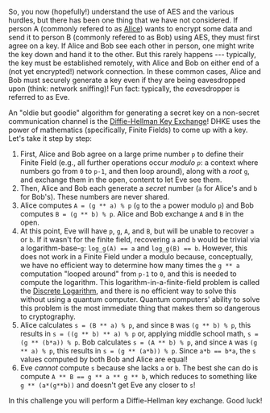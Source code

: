 So, you now (hopefully!) understand the use of AES and the various hurdles, but there has been one thing that we have not considered.
If person A (commonly refered to as [Alice](https://en.wikipedia.org/wiki/Alice_and_Bob)) wants to encrypt some data and send it to person B (commonly refered to as Bob) using AES, they must first agree on a key.
If Alice and Bob see each other in person, one might write the key down and hand it to the other.
But this rarely happens --- typically, the key must be established remotely, with Alice and Bob on either end of a (not yet encrypted!) network connection.
In these common cases, Alice and Bob must securely generate a key even if they are being eavesdropped upon (think: network sniffing)!
Fun fact: typically, the *eave*sdropper is referred to as Eve.

An "oldie but goodie" algorithm for generating a secret key on a non-secret communication channel is the [Diffie-Hellman Key Exchange](https://en.wikipedia.org/wiki/Diffie%E2%80%93Hellman_key_exchange)!
DHKE uses the power of mathematics (specifically, Finite Fields) to come up with a key.
Let's take it step by step:

1. First, Alice and Bob agree on a large prime number `p` to define their Finite Field (e.g., all further operations occur _modulo `p`_: a context where numbers go from `0` to `p-1`, and then loop around), along with a _root_ `g`, and exchange them in the open, content to let Eve see them.
2. Then, Alice and Bob each generate a _secret_ number (`a` for Alice's and `b` for Bob's).
   These numbers are never shared.
3. Alice computes `A = (g ** a) % p` (`g` to the `a` power modulo `p`) and Bob computes `B = (g ** b) % p`.
   Alice and Bob exchange `A` and `B` in the open.
4. At this point, Eve will have `p`, `g`, `A`, and `B`, but will be unable to recover `a` or `b`.
   If it wasn't for the finite field, recovering `a` and `b` would be trivial via a logarithm-base-`g`: `log_g(A) == a` and `log_g(B) == b`.
   However, this does not work in a Finite Field under a modulo because, conceptually, we have no efficient way to determine how many times the `g ** a` computation "looped around" from `p-1` to `0`, and this is needed to compute the logarithm.
   This logarithm-in-a-finite-field problem is called the [Discrete Logarithm](https://en.wikipedia.org/wiki/Discrete_logarithm), and there is no efficient way to solve this without using a quantum computer.
   Quantum computers' ability to solve this problem is the most immediate thing that makes them so dangerous to cryptography.
5. Alice calculates `s = (B ** a) % p`, and since `B` was `(g ** b) % p`, this results in `s = ((g ** b) ** a) % p` or, applying middle school math, `s = (g ** (b*a)) % p`.
   Bob calculates `s = (A ** b) % p`, and since `A` was `(g ** a) % p`, this results in `s = (g ** (a*b)) % p`. Since `a*b == b*a`, the `s` values computed by both Bob and Alice are equal!
6. Eve _cannot_ compute `s` because she lacks `a` or `b`.
   The best she can do is compute `A ** B == g ** a ** g ** b`, which reduces to something like `g ** (a*(g**b))` and doesn't get Eve any closer to `s`!

In this challenge you will perform a Diffie-Hellman key exchange.
Good luck!
